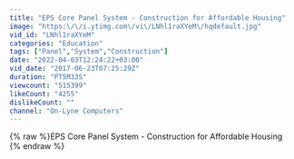 ```yaml
---
title: "EPS Core Panel System - Construction for Affordable Housing"
image: "https:\/\/i.ytimg.com\/vi\/LNhl1raXYeM\/hqdefault.jpg"
vid_id: "LNhl1raXYeM"
categories: "Education"
tags: ["Panel","System","Construction"]
date: "2022-04-03T12:24:22+03:00"
vid_date: "2017-06-23T07:25:29Z"
duration: "PT5M33S"
viewcount: "515399"
likeCount: "4255"
dislikeCount: ""
channel: "On-Lyne Computers"
---
```

{% raw %}EPS Core Panel System - Construction for Affordable Housing {% endraw %}
